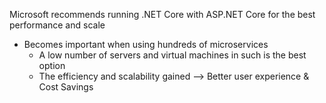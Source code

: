 Microsoft recommends running .NET Core with ASP.NET Core for the best performance and scale
- Becomes important when using hundreds of microservices
	- A low number of servers and virtual machines in such is the best option
	- The efficiency and scalability gained --> Better user experience & Cost Savings